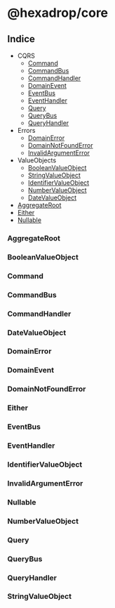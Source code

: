 # @hexadrop/core

## Indice

-   CQRS
    -   [Command](#command)
    -   [CommandBus](#commandbus)
    -   [CommandHandler](#commandhandler)
    -   [DomainEvent](#domainevent)
    -   [EventBus](#eventbus)
    -   [EventHandler](#eventhandler)
    -   [Query](#query)
    -   [QueryBus](#querybus)
    -   [QueryHandler](#queryhandler)
-   Errors
    -   [DomainError](#domainerror)
    -   [DomainNotFoundError](#domainnotfounderror)
    -   [InvalidArgumentError](#invalidargumenterror)
-   ValueObjects
    -   [BooleanValueObject](#booleanvalueobject)
    -   [StringValueObject](#stringvalueobject)
    -   [IdentifierValueObject](#identifiervalueobject)
    -   [NumberValueObject](#numbervalueobject)
    -   [DateValueObject](#datevalueobject)
-   [AggregateRoot](#aggregateroot)
-   [Either](#either)
-   [Nullable](#nullable)

### AggregateRoot

### BooleanValueObject

### Command

### CommandBus

### CommandHandler

### DateValueObject

### DomainError

### DomainEvent

### DomainNotFoundError

### Either

### EventBus

### EventHandler

### IdentifierValueObject

### InvalidArgumentError

### Nullable

### NumberValueObject

### Query

### QueryBus

### QueryHandler

### StringValueObject
